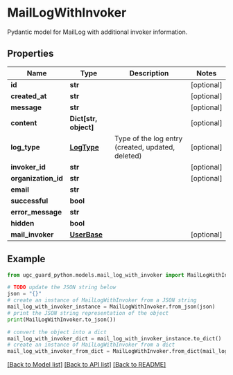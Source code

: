 # MailLogWithInvoker

Pydantic model for MailLog with additional invoker information.

## Properties

Name | Type | Description | Notes
------------ | ------------- | ------------- | -------------
**id** | **str** |  | [optional] 
**created_at** | **str** |  | [optional] 
**message** | **str** |  | [optional] 
**content** | **Dict[str, object]** |  | [optional] 
**log_type** | [**LogType**](LogType.md) | Type of the log entry (created, updated, deleted) | [optional] 
**invoker_id** | **str** |  | [optional] 
**organization_id** | **str** |  | [optional] 
**email** | **str** |  | 
**successful** | **bool** |  | 
**error_message** | **str** |  | 
**hidden** | **bool** |  | 
**mail_invoker** | [**UserBase**](UserBase.md) |  | [optional] 

## Example

```python
from ugc_guard_python.models.mail_log_with_invoker import MailLogWithInvoker

# TODO update the JSON string below
json = "{}"
# create an instance of MailLogWithInvoker from a JSON string
mail_log_with_invoker_instance = MailLogWithInvoker.from_json(json)
# print the JSON string representation of the object
print(MailLogWithInvoker.to_json())

# convert the object into a dict
mail_log_with_invoker_dict = mail_log_with_invoker_instance.to_dict()
# create an instance of MailLogWithInvoker from a dict
mail_log_with_invoker_from_dict = MailLogWithInvoker.from_dict(mail_log_with_invoker_dict)
```
[[Back to Model list]](../README.md#documentation-for-models) [[Back to API list]](../README.md#documentation-for-api-endpoints) [[Back to README]](../README.md)


